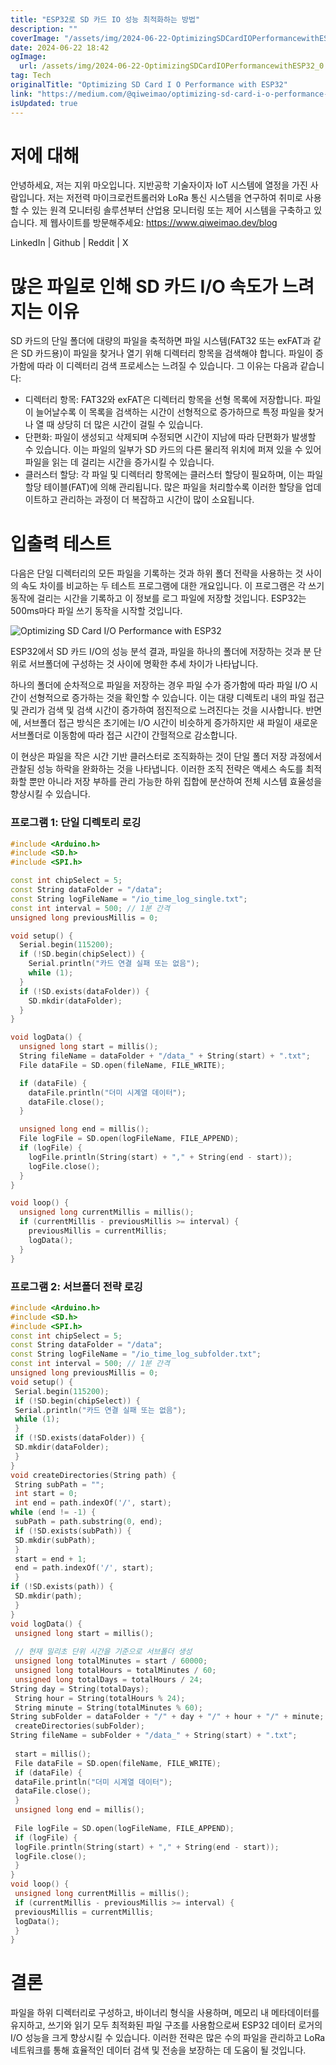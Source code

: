 ```yaml
---
title: "ESP32로 SD 카드 IO 성능 최적화하는 방법"
description: ""
coverImage: "/assets/img/2024-06-22-OptimizingSDCardIOPerformancewithESP32_0.png"
date: 2024-06-22 18:42
ogImage: 
  url: /assets/img/2024-06-22-OptimizingSDCardIOPerformancewithESP32_0.png
tag: Tech
originalTitle: "Optimizing SD Card I O Performance with ESP32"
link: "https://medium.com/@qiweimao/optimizing-sd-card-i-o-performance-with-esp32-b32419c60647"
isUpdated: true
---
```






# 저에 대해

안녕하세요, 저는 지위 마오입니다. 지반공학 기술자이자 IoT 시스템에 열정을 가진 사람입니다. 저는 저전력 마이크로컨트롤러와 LoRa 통신 시스템을 연구하여 취미로 사용할 수 있는 원격 모니터링 솔루션부터 산업용 모니터링 또는 제어 시스템을 구축하고 있습니다. 제 웹사이트를 방문해주세요: https://www.qiweimao.dev/blog

LinkedIn | Github | Reddit | X

# 많은 파일로 인해 SD 카드 I/O 속도가 느려지는 이유

<div class="content-ad"></div>

SD 카드의 단일 폴더에 대량의 파일을 축적하면 파일 시스템(FAT32 또는 exFAT과 같은 SD 카드용)이 파일을 찾거나 열기 위해 디렉터리 항목을 검색해야 합니다. 파일이 증가함에 따라 이 디렉터리 검색 프로세스는 느려질 수 있습니다. 그 이유는 다음과 같습니다:

- 디렉터리 항목: FAT32와 exFAT은 디렉터리 항목을 선형 목록에 저장합니다. 파일이 늘어날수록 이 목록을 검색하는 시간이 선형적으로 증가하므로 특정 파일을 찾거나 열 때 상당히 더 많은 시간이 걸릴 수 있습니다.
- 단편화: 파일이 생성되고 삭제되며 수정되면 시간이 지남에 따라 단편화가 발생할 수 있습니다. 이는 파일의 일부가 SD 카드의 다른 물리적 위치에 퍼져 있을 수 있어 파일을 읽는 데 걸리는 시간을 증가시킬 수 있습니다.
- 클러스터 할당: 각 파일 및 디렉터리 항목에는 클러스터 할당이 필요하며, 이는 파일 할당 테이블(FAT)에 의해 관리됩니다. 많은 파일을 처리할수록 이러한 할당을 업데이트하고 관리하는 과정이 더 복잡하고 시간이 많이 소요됩니다.

# 입출력 테스트

다음은 단일 디렉터리의 모든 파일을 기록하는 것과 하위 폴더 전략을 사용하는 것 사이의 속도 차이를 비교하는 두 테스트 프로그램에 대한 개요입니다. 이 프로그램은 각 쓰기 동작에 걸리는 시간을 기록하고 이 정보를 로그 파일에 저장할 것입니다. ESP32는 500ms마다 파일 쓰기 동작을 시작할 것입니다.

<div class="content-ad"></div>

![Optimizing SD Card I/O Performance with ESP32](/assets/img/2024-06-22-OptimizingSDCardIOPerformancewithESP32_0.png)

ESP32에서 SD 카드 I/O의 성능 분석 결과, 파일을 하나의 폴더에 저장하는 것과 분 단위로 서브폴더에 구성하는 것 사이에 명확한 추세 차이가 나타납니다.

하나의 폴더에 순차적으로 파일을 저장하는 경우 파일 수가 증가함에 따라 파일 I/O 시간이 선형적으로 증가하는 것을 확인할 수 있습니다. 이는 대량 디렉토리 내의 파일 접근 및 관리가 검색 및 검색 시간이 증가하여 점진적으로 느려진다는 것을 시사합니다. 반면에, 서브폴더 접근 방식은 초기에는 I/O 시간이 비슷하게 증가하지만 새 파일이 새로운 서브폴더로 이동함에 따라 접근 시간이 간헐적으로 감소합니다.

이 현상은 파일을 작은 시간 기반 클러스터로 조직화하는 것이 단일 폴더 저장 과정에서 관찰된 성능 하락을 완화하는 것을 나타냅니다. 이러한 조직 전략은 액세스 속도를 최적화할 뿐만 아니라 저장 부하를 관리 가능한 하위 집합에 분산하여 전체 시스템 효율성을 향상시킬 수 있습니다.

<div class="content-ad"></div>

### 프로그램 1: 단일 디렉토리 로깅

```cpp
#include <Arduino.h>
#include <SD.h>
#include <SPI.h>

const int chipSelect = 5;
const String dataFolder = "/data";
const String logFileName = "/io_time_log_single.txt";
const int interval = 500; // 1분 간격
unsigned long previousMillis = 0;

void setup() {
  Serial.begin(115200);
  if (!SD.begin(chipSelect)) {
    Serial.println("카드 연결 실패 또는 없음");
    while (1);
  }
  if (!SD.exists(dataFolder)) {
    SD.mkdir(dataFolder);
  }
}

void logData() {
  unsigned long start = millis();
  String fileName = dataFolder + "/data_" + String(start) + ".txt";
  File dataFile = SD.open(fileName, FILE_WRITE);

  if (dataFile) {
    dataFile.println("더미 시계열 데이터");
    dataFile.close();
  }

  unsigned long end = millis();
  File logFile = SD.open(logFileName, FILE_APPEND);
  if (logFile) {
    logFile.println(String(start) + "," + String(end - start));
    logFile.close();
  }
}

void loop() {
  unsigned long currentMillis = millis();
  if (currentMillis - previousMillis >= interval) {
    previousMillis = currentMillis;
    logData();
  }
}
```

### 프로그램 2: 서브폴더 전략 로깅

```cpp
#include <Arduino.h>
#include <SD.h>
#include <SPI.h>
const int chipSelect = 5;
const String dataFolder = "/data";
const String logFileName = "/io_time_log_subfolder.txt";
const int interval = 500; // 1분 간격
unsigned long previousMillis = 0;
void setup() {
 Serial.begin(115200);
 if (!SD.begin(chipSelect)) {
 Serial.println("카드 연결 실패 또는 없음");
 while (1);
 }
 if (!SD.exists(dataFolder)) {
 SD.mkdir(dataFolder);
 }
}
void createDirectories(String path) {
 String subPath = "";
 int start = 0;
 int end = path.indexOf('/', start);
while (end != -1) {
 subPath = path.substring(0, end);
 if (!SD.exists(subPath)) {
 SD.mkdir(subPath);
 }
 start = end + 1;
 end = path.indexOf('/', start);
 }
if (!SD.exists(path)) {
 SD.mkdir(path);
 }
}
void logData() {
 unsigned long start = millis();
 
 // 현재 밀리초 단위 시간을 기준으로 서브폴더 생성
 unsigned long totalMinutes = start / 60000;
 unsigned long totalHours = totalMinutes / 60;
 unsigned long totalDays = totalHours / 24;
String day = String(totalDays);
 String hour = String(totalHours % 24);
 String minute = String(totalMinutes % 60);
String subFolder = dataFolder + "/" + day + "/" + hour + "/" + minute;
 createDirectories(subFolder);
String fileName = subFolder + "/data_" + String(start) + ".txt";
 
 start = millis();
 File dataFile = SD.open(fileName, FILE_WRITE);
 if (dataFile) {
 dataFile.println("더미 시계열 데이터");
 dataFile.close();
 }
 unsigned long end = millis();
 
 File logFile = SD.open(logFileName, FILE_APPEND);
 if (logFile) {
 logFile.println(String(start) + "," + String(end - start));
 logFile.close();
 }
}
void loop() {
 unsigned long currentMillis = millis();
 if (currentMillis - previousMillis >= interval) {
 previousMillis = currentMillis;
 logData();
 }
}
```

<div class="content-ad"></div>

# 결론

파일을 하위 디렉터리로 구성하고, 바이너리 형식을 사용하며, 메모리 내 메타데이터를 유지하고, 쓰기와 읽기 모두 최적화된 파일 구조를 사용함으로써 ESP32 데이터 로거의 I/O 성능을 크게 향상시킬 수 있습니다. 이러한 전략은 많은 수의 파일을 관리하고 LoRa 네트워크를 통해 효율적인 데이터 검색 및 전송을 보장하는 데 도움이 될 것입니다.